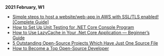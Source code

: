 **2021 February, W1**

- [Simple steps to host a website/web-app in AWS with SSL/TLS enabled! [Complete Guide]](https://wdevon99.medium.com/simple-steps-to-host-a-website-web-app-in-aws-with-ssl-tls-enabled-complete-guide-2cc34b67a5e8)
- [How to Set Up Unit Testing for .NET Core Console Program](https://dharanar.medium.com/how-to-set-up-unit-testing-for-net-core-console-program-6931dcc6cda4)
- [How to Use LazyCache in Your .Net Core Application — Beginner’s Guide](https://medium.com/swlh/how-to-use-lazycache-in-your-net-core-application-beginners-guide-c41372b41591)
- [5 Outstanding Open-Source Projects Which Have Just One Source File](https://medium.com/swlh/5-outstanding-open-source-projects-which-have-just-one-source-file-830667ed324b?sk=e816dfa381660b4aa859f20d0bb1b9ba)
- [How to Become a Top Open-Source Developer](https://medium.com/swlh/how-to-become-a-top-open-source-developer-7fa305c0b6ae?sk=521932a62af05a666155ee61d990fc5e)
